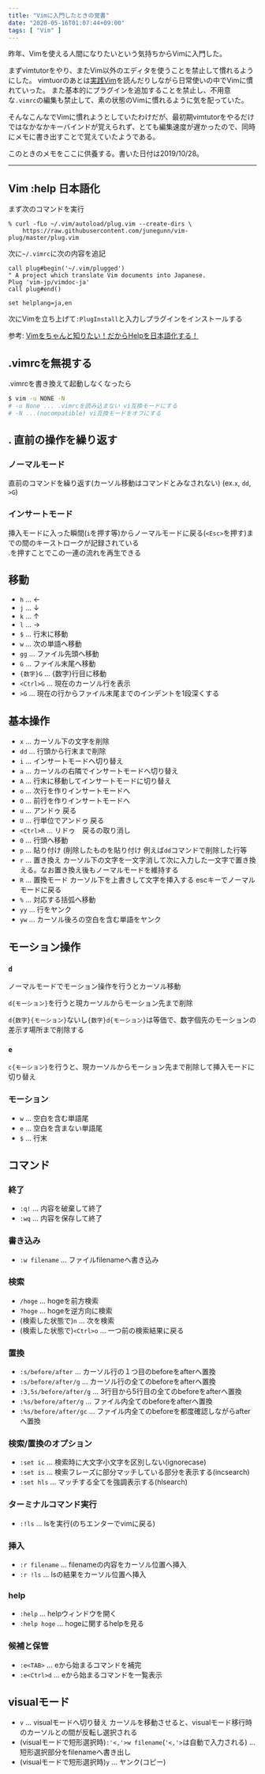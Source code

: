 ```yaml
---
title: "Vimに入門したときの覚書"
date: "2020-05-16T01:07:44+09:00"
tags: [ "Vim" ]
---
```


昨年、Vimを使える人間になりたいという気持ちからVimに入門した。

まずvimtutorをやり、またVim以外のエディタを使うことを禁止して慣れるようにした。
vimtuorのあとは[実践Vim](https://www.amazon.co.jp/dp/B00HWLJI3U/ref=dp-kindle-redirect?_encoding=UTF8&btkr=1)を読んだりしながら日常使いの中でVimに慣れていった。
また基本的にプラグインを追加することを禁止し、不用意な`.vimrc`の編集も禁止して、素の状態のVimに慣れるように気を配っていた。

そんなこんなでVimに慣れようとしていたわけだが、最初期vimtutorをやるだけではなかなかキーバインドが覚えられず、とても編集速度が遅かったので、同時にメモに書き出すことで覚えていたようである。

このときのメモをここに供養する。書いた日付は2019/10/28。

<hr/>

## Vim :help 日本語化

まず次のコマンドを実行

```
% curl -fLo ~/.vim/autoload/plug.vim --create-dirs \
    https://raw.githubusercontent.com/junegunn/vim-plug/master/plug.vim
```

次に`~/.vimrc`に次の内容を追記

```vim:.vimrc
call plug#begin('~/.vim/plugged')
" A project which translate Vim documents into Japanese.
Plug 'vim-jp/vimdoc-ja'
call plug#end()

set helplang=ja,en
```

次にVimを立ち上げて`:PlugInstall`と入力しプラグインをインストールする

参考: [Vimをちゃんと知りたい！だからHelpを日本語化する！](https://qiita.com/issuy/items/919d76ac1b94dc56a77e)

## .vimrcを無視する

.vimrcを書き換えて起動しなくなったら

```sh
$ vim -u NONE -N
# -u None ... .vimrcを読み込まない vi互換モードにする
# -N ...(nocompatible) vi互換モードをオフにする
```

## . 直前の操作を繰り返す

### ノーマルモード

直前のコマンドを繰り返す(カーソル移動はコマンドとみなされない) (ex.`x`, `dd`, `>G`)

### インサートモード

挿入モードに入った瞬間(`i`を押す等)からノーマルモードに戻る(`<Esc>`を押す)までの間のキーストロークが記録されている  
.を押すことでこの一連の流れを再生できる

## 移動

- `h` ... ←
- `j` ... ↓
- `k` ... ↑
- `l` ... →
- `$` ... 行末に移動
- `w` ... 次の単語へ移動
- `gg` ... ファイル先頭へ移動
- `G` ... ファイル末尾へ移動
- `{数字}G` ... {数字}行目に移動
- `<Ctrl>G` ... 現在のカーソル行を表示
- `>G` ... 現在の行からファイル末尾までのインデントを1段深くする

## 基本操作

- `x` ... カーソル下の文字を削除
- `dd` ... 行頭から行末まで削除
- `i` ... インサートモードへ切り替え
- `a` ... カーソルの右隣でインサートモードへ切り替え
- `A` ... 行末に移動してインサートモードに切り替え
- `o` ... 次行を作りインサートモードへ
- `O` ... 前行を作りインサートモードへ
- `u` ... アンドゥ 戻る
- `U` ... 行単位でアンドゥ 戻る
- `<Ctrl>R` ... リドゥ　戻るの取り消し
- `0` ... 行頭へ移動
- `p` ... 貼り付け (削除したものを貼り付け 例えば`dd`コマンドで削除した行等
- `r` ... 置き換え カーソル下の文字を一文字消して次に入力した一文字で置き換える。なお置き換え後もノーマルモードを維持する
- `R` ... 置換モード カーソル下を上書きして文字を挿入する escキーでノーマルモードに戻る
- `%` ... 対応する括弧へ移動
- `yy` ... 行をヤンク
- `yw` ... カーソル後ろの空白を含む単語をヤンク

## モーション操作

### `d`

ノーマルモードでモーション操作を行うとカーソル移動

`d{モーション}`を行うと現カーソルからモーション先まで削除

`d{数字}{モーション}`ないし`{数字}d{モーション}`は等価で、数字個先のモーションの差示す場所まで削除する

### `e`

`c{モーション}`を行うと、現カーソルからモーション先まで削除して挿入モードに切り替え

### モーション

- `w` ... 空白を含む単語尾
- `e` ... 空白を含まない単語尾
- `$` ... 行末

## コマンド

### 終了

- `:q!` ... 内容を破棄して終了
- `:wq` ... 内容を保存して終了

### 書き込み

- `:w filename` ... ファイルfilenameへ書き込み

### 検索

- `/hoge` ... hogeを前方検索
- `?hoge` ... hogeを逆方向に検索
- (検索した状態で)`n` ... 次を検索
- (検索した状態で)`<Ctrl>o` ... 一つ前の検索結果に戻る

### 置換

- `:s/before/after` ... カーソル行の１つ目のbeforeをafterへ置換
- `:s/before/after/g` ... カーソル行の全てのbeforeをafterへ置換
- `:3,5s/before/after/g` ... 3行目から5行目の全てのbeforeをafterへ置換
- `:%s/before/after/g` ... ファイル内全てのbeforeをafterへ置換
- `:%s/before/after/gc` ... ファイル内全てのbeforeを都度確認しながらafterへ置換

### 検索/置換のオプション

- `:set ic` ... 検索時に大文字小文字を区別しない(ignorecase)
- `:set is` ... 検索フレーズに部分マッチしている部分を表示する(incsearch)
- `:set hls` ... マッチする全てを強調表示する(hlsearch)

### ターミナルコマンド実行

- `:!ls` ... lsを実行(のちエンターでvimに戻る)

### 挿入

- `:r filename` ... filenameの内容をカーソル位置へ挿入
- `:r !ls` ... lsの結果をカーソル位置へ挿入

### help

- `:help` ... helpウィンドウを開く
- `:help hoge` ... hogeに関するhelpを見る

### 候補と保管
- `:e<TAB>` ... eから始まるコマンドを補完
- `:e<Ctrl>d` ... eから始まるコマンドを一覧表示

## visualモード

- `v` ... visualモードへ切り替え カーソルを移動させると、visualモード移行時のカーソルとの間が反転し選択される
- (visualモードで短形選択時)`:'<,'>w filename`(`'<,'>`は自動で入力される) ... 短形選択部分をfilenameへ書き出し
- (visualモードで短形選択時)`y` ... ヤンク(コピー)

